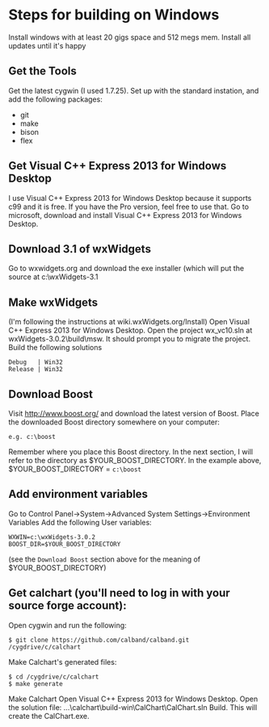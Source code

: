 # Steps for building on Windows

Install windows with at least 20 gigs space and 512 megs mem.
Install all updates until it's happy

## Get the Tools

Get the latest cygwin (I used 1.7.25).  Set up with the standard instation, and add the following
packages:

* git
* make
* bison
* flex

## Get Visual C++ Express 2013 for Windows Desktop
I use Visual C++ Express 2013 for Windows Desktop because it supports c99 and it is free.  If you have the Pro version, feel free to use that.
Go to microsoft, download and install Visual C++ Express 2013 for Windows Desktop.

## Download 3.1 of wxWidgets
Go to wxwidgets.org and download the exe installer (which will put the source at c:\wxWidgets-3.1

## Make wxWidgets
(I'm following the instructions at wiki.wxWidgets.org/Install)
Open Visual C++ Express 2013 for Windows Desktop.
Open the project wx_vc10.sln at wxWidgets-3.0.2\build\msw.  It should prompt you to migrate the project.
Build the following solutions

	Debug   | Win32
	Release | Win32

## Download Boost
Visit http://www.boost.org/ and download the latest version of Boost. 
Place the downloaded Boost directory somewhere on your computer:

	e.g. c:\boost

Remember where you place this Boost directory. In the next section, I will refer to the directory as $YOUR_BOOST_DIRECTORY. In the example above, $YOUR_BOOST_DIRECTORY = `c:\boost`

## Add environment variables
Go to Control Panel->System->Advanced System Settings->Environment Variables
Add the following User variables:

	WXWIN=c:\wxWidgets-3.0.2
	BOOST_DIR=$YOUR_BOOST_DIRECTORY

(see the `Download Boost` section above for the meaning of $YOUR_BOOST_DIRECTORY)

## Get calchart (you'll need to log in with your source forge account):
Open cygwin and run the following:

	$ git clone https://github.com/calband/calband.git /cygdrive/c/calchart

Make Calchart's generated files:

	$ cd /cygdrive/c/calchart
	$ make generate

Make Calchart
Open Visual C++ Express 2013 for Windows Desktop.
Open the solution file:
...\calchart\build-win\CalChart\CalChart.sln
Build.  This will create the CalChart.exe.


